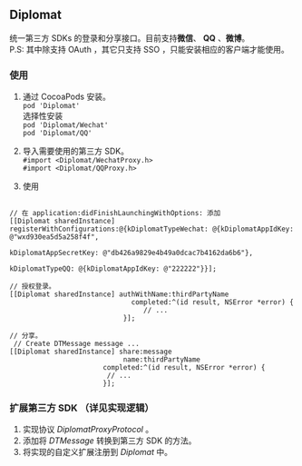 ## Diplomat

统一第三方 SDKs 的登录和分享接口。目前支持**微信**、 **QQ** 、**微博**。  
P.S: 其中除支持 OAuth ，其它只支持 SSO ，只能安装相应的客户端才能使用。


### 使用

1. 通过 CocoaPods 安装。  
``` pod 'Diplomat' ```  
	选择性安装  
``` pod 'Diplomat/Wechat' ```  
```	pod 'Diplomat/QQ' ```  

2. 导入需要使用的第三方 SDK。  
``` #import <Diplomat/WechatProxy.h> ```  
``` #import <Diplomat/QQProxy.h> ```  

3. 使用

```objc

// 在 application:didFinishLaunchingWithOptions: 添加  
[[Diplomat sharedInstance] registerWithConfigurations:@{kDiplomatTypeWechat: @{kDiplomatAppIdKey: @"wxd930ea5d5a258f4f",
                                                                               kDiplomatAppSecretKey: @"db426a9829e4b49a0dcac7b4162da6b6"},
                                                        kDiplomatTypeQQ: @{kDiplomatAppIdKey: @"222222"}}];

// 授权登录。
[[Diplomat sharedInstance] authWithName:thirdPartyName
                              completed:^(id result, NSError *error) {
                                 // ...
                            }];
  
// 分享。
 // Create DTMessage message ...
[[Diplomat sharedInstance] share:message
                            name:thirdPartyName
                       completed:^(id result, NSError *error) {
                        // ...
                       }];
```


### 扩展第三方 SDK （详见实现逻辑）  
1. 实现协议 *DiplomatProxyProtocol* 。
2. 添加将 *DTMessage* 转换到第三方 SDK 的方法。
3. 将实现的自定义扩展注册到 *Diplomat* 中。
